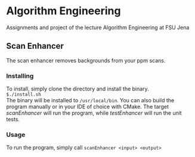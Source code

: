 # Algorithm Engineering
Assignments and project of the lecture Algorithm Engineering at FSU Jena
## Scan Enhancer
The scan enhancer removes backgrounds from your ppm scans.
### Installing
To install, simply clone the directory and 
install the binary. <br>
```$./install.sh``` <br>
The binary will be installed to ```/usr/local/bin```. 
You can also build  the program manually or in your IDE of choice with CMake. The target <em>scanEnhancer</em> will
run the program, while <em>testEnhancer</em> will run the unit tests.
### Usage
To run the program, simply call ```scanEnhancer <input> <output>```
